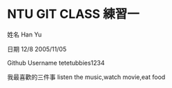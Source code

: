 # NTU GIT CLASS 練習一

姓名
Han Yu


日期
12/8
2005/11/05

Github Username
tetetubbies1234


我最喜歡的三件事
listen the music,watch movie,eat food
